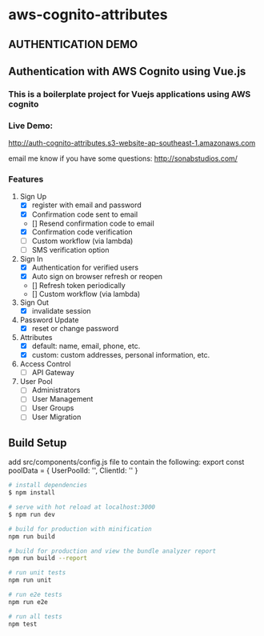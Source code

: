 # aws-cognito-attributes

## AUTHENTICATION DEMO
## Authentication with AWS Cognito using Vue.js
### This is a boilerplate project for Vuejs applications using AWS cognito

### Live Demo:
http://auth-cognito-attributes.s3-website-ap-southeast-1.amazonaws.com

email me know if you have some questions:
http://sonabstudios.com/

### Features
1. Sign Up
   - [x] register with email and password
   - [x] Confirmation code sent to email
   - [] Resend confirmation code to email
   - [x] Confirmation code verification
   - [ ] Custom workflow (via lambda)
   - [ ] SMS verification option
2. Sign In
   - [x] Authentication for verified users
   - [x] Auto sign on browser refresh or reopen
   - [] Refresh token periodically
   - [] Custom workflow (via lambda)
3. Sign Out
   - [x] invalidate session
4. Password Update
   - [x] reset or change password
5. Attributes
   - [x] default: name, email, phone, etc.
   - [x] custom: custom addresses, personal information, etc.
6. Access Control
   - [ ] API Gateway
7. User Pool
   - [ ] Administrators
   - [ ] User Management
   - [ ] User Groups
   - [ ] User Migration

## Build Setup

add src/components/config.js file to contain the following:
export const poolData = {
  UserPoolId: '<your user pool id>',
  ClientId: '<your client id>'
}


``` bash
# install dependencies
$ npm install

# serve with hot reload at localhost:3000
$ npm run dev

# build for production with minification
npm run build

# build for production and view the bundle analyzer report
npm run build --report

# run unit tests
npm run unit

# run e2e tests
npm run e2e

# run all tests
npm test
```
